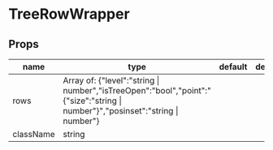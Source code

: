 # TreeRowWrapper

## Props

|name|type|default|description|
|----|----|-------|-----------|
|rows|Array of: {"level":"string &#124; number","isTreeOpen":"bool","point":"{\"size\":\"string &#124; number\"}","posinset":"string &#124; number"}|||
|className|string|||


